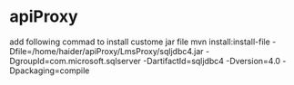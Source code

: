 # apiProxy
add following commad to install custome jar file
mvn install:install-file -Dfile=/home/haider/apiProxy/LmsProxy/sqljdbc4.jar -DgroupId=com.microsoft.sqlserver   -DartifactId=sqljdbc4 -Dversion=4.0 -Dpackaging=compile
